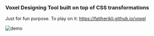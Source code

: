 ### Voxel Designing Tool built on top of CSS transformations

Just for fun purpose. To play on it:
https://fatiherikli.github.io/voxel

![demo](https://fatiherikli.github.io/voxel/static/animation.gif?heycache)

